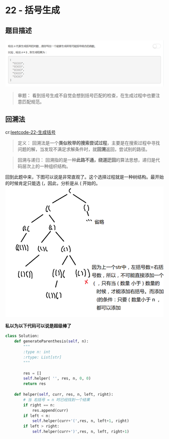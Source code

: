 # 22 - 括号生成

## 题目描述
![problem](images/22.png)

>审题：
看到括号生成不自觉会想到括号匹配的检查，在生成过程中也要注意匹配规范。

## 回溯法
cr:[leetcode-22-生成括号](https://blog.csdn.net/zjc_game_coder/article/details/78520742)

>定义：
回溯法是一个**类似枚举的搜索尝试过程**，主要是在搜索过程中寻找问题的解，当发现不满足求解条件时，就**回溯**返回，尝试别的路径。

>回溯与递归：
回溯指的是一种**此路不通，绕道迂回**的算法思想，递归是代码层次上的一种组织结构。

回到此题中来，下图可以说是非常直观了。这个选择过程就是一种树结构。最开始的时候肯定只能选 (，因此，分析是从 ( 开始的。
![backtracking](images/backtracking.png)

**私以为以下代码可以说是超级棒了**
```python
class Solution:
    def generateParenthesis(self, n):
        """
        :type n: int
        :rtype: List[str]
        """
        
        res = []
        self.helper( '', res, n, 0, 0)
        return res

    def helper(self, curr, res, n, left, right):
    	# 当 右括号 = n 时已经找到一个结果
    	if right == n:
    		res.append(curr)
    	if left < n:
    		self.helper(curr+'(',res, n, left+1, right)
    	if left > right:
    		self.helper(curr+')',res, n, left, right+1)
```